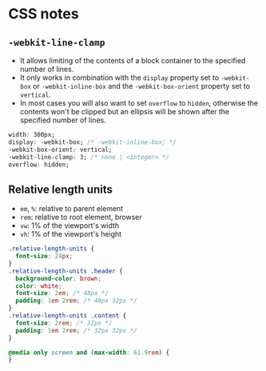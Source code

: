 # CSS notes

## `-webkit-line-clamp`

- It allows limiting of the contents of a block container to the specified number of lines.
- It only works in combination with the `display` property set to `-webkit-box` or `-webkit-inline-box` and the `-webkit-box-orient` property set to `vertical`.
- In most cases you will also want to set `overflow` to `hidden`, otherwise the contents won't be clipped but an ellipsis will be shown after the specified number of lines.

```css
width: 300px;
display: -webkit-box; /* -webkit-inline-box; */
-webkit-box-orient: vertical;
-webkit-line-clamp: 3; /* none | <integer> */
overflow: hidden;
```

## Relative length units

- `em`, `%`: relative to parent element
- `rem`: relative to root element, browser
- `vw`: 1% of the viewport's width
- `vh`: 1% of the viewport's height

```css
.relative-length-units {
  font-size: 24px;
}
.relative-length-units .header {
  background-color: brown;
  color: white;
  font-size: 2em; /* 48px */
  padding: 1em 2rem; /* 48px 32px */
}
.relative-length-units .content {
  font-size: 2rem; /* 32px */
  padding: 1em 2rem; /* 32px 32px */
}

@media only screen and (max-width: 61.9rem) {
}
```
